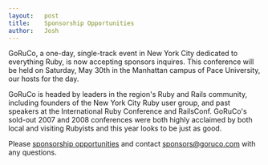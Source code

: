 ```yaml
---
layout:   post
title:    Sponsorship Opportunities
author:   Josh
---
```


GoRuCo, a one-day, single-track event in New York City dedicated to everything Ruby,
is now accepting sponsors inquires. This conference will be held on Saturday, May 30th
in the Manhattan campus of Pace University, our hosts for the day.

GoRuCo is headed by leaders in the region's Ruby and Rails community, including founders
of the New York City Ruby user group, and past speakers at the International Ruby
Conference and RailsConf. GoRuCo's sold-out 2007 and 2008 conferences were both highly
acclaimed by both local and visiting Rubyists and this year looks to be just as good.

Please [sponsorship opportunities][1] and contact [sponsors@goruco.com][2] with 
any questions.

[1]: /sponsorship-opportunities.html
[2]: mailto:sponsors@goruco.com